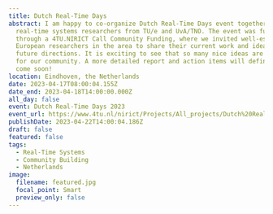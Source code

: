 ```yaml
---
title: Dutch Real-Time Days
abstract: I am happy to co-organize Dutch Real-Time Days event together with
  real-time systems researchers from TU/e and UvA/TNO. The event was funded
  through a 4TU.NIRICT Call Community Funding, where we invited well-established
  European researchers in the area to share their current work and ideas for
  future directions. It is exciting to see that so many nice ideas are coming up
  for our community. A more detailed report and action items will definitely
  come soon!
location: Eindhoven, the Netherlands
date: 2023-04-17T08:00:04.155Z
date_end: 2023-04-18T14:00:00.000Z
all_day: false
event: Dutch Real-Time Days 2023
event_url: https://www.4tu.nl/nirict/Projects/All_projects/Dutch%20Real-Time%20Systems%20Community/
publishDate: 2023-04-22T14:00:04.186Z
draft: false
featured: false
tags:
  - Real-Time Systems
  - Community Building
  - Netherlands
image:
  filename: featured.jpg
  focal_point: Smart
  preview_only: false
---
```

